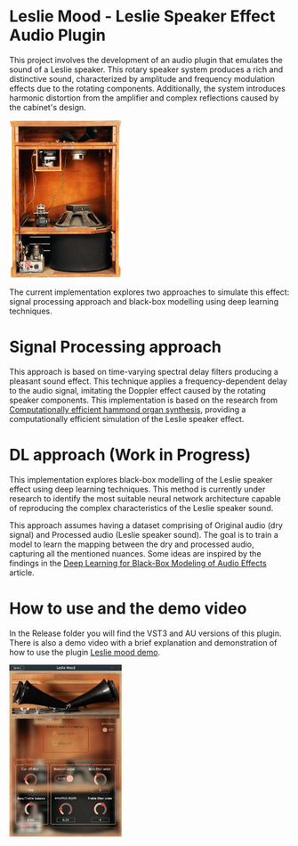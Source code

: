 # Leslie Mood - Leslie Speaker Effect Audio Plugin

This project involves the development of an audio plugin that emulates the sound of a Leslie speaker. This rotary speaker system produces a rich and distinctive sound, characterized by amplitude and frequency modulation effects due to the rotating components. Additionally, the system introduces harmonic distortion from the amplifier and complex reflections caused by the cabinet's design.

<img src="/Images/leslie.png" alt="The Leslie cabinet" style="width:40%; height:auto;">

The current implementation explores two approaches to simulate this effect: signal processing approach and black-box modelling using deep learning techniques.

# Signal Processing approach
This approach is based on time-varying spectral delay filters producing a pleasant sound effect. This technique applies a frequency-dependent delay to the audio signal, imitating the Doppler effect caused by the rotating speaker components. This implementation is based on the research from [Computationally efficient hammond organ synthesis](https://www.dafx.de/paper-archive/2011/Papers/49_e.pdf), providing a computationally efficient simulation of the Leslie speaker effect.


# DL approach (Work in Progress)
This implementation explores black-box modelling of the Leslie speaker effect using deep learning techniques. This method is currently under research to identify the most suitable neural network architecture capable of reproducing the complex characteristics of the Leslie speaker sound.

This approach assumes having a dataset comprising of Original audio (dry signal) and Processed audio (Leslie speaker sound). The goal is to train a model to learn the mapping between the dry and processed audio, capturing all the mentioned nuances. Some ideas are inspired by the findings in the [Deep Learning for Black-Box Modeling of Audio Effects](https://www.mdpi.com/2076-3417/10/2/638) article.

# How to use and the demo video 
In the Release folder you will find the VST3 and AU versions of this plugin. There is also a demo video with a brief explanation and demonstration of how to use the plugin 
[Leslie mood demo](https://youtu.be/jNPVKuDq5Us).

<img src="/Images/leslie_mood.png" alt="The Leslie cabinet" style="width:40%; height:auto;">
